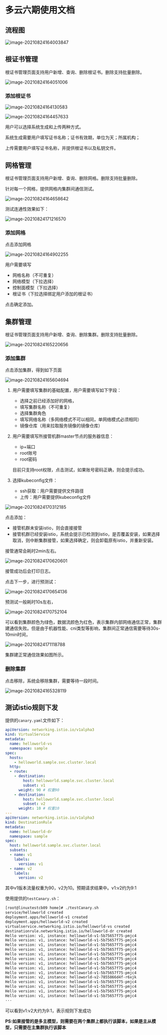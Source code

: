 # 多云六期使用文档

## 流程图

![image-20210824164003847](img/image-20210824164003847.png)

## 根证书管理

根证书管理页面支持用户新增、查询、删除根证书。删除支持批量删除。

![image-20210824164051006](img/image-20210824164051006.png)

### 添加根证书

![image-20210824164130583](img/image-20210824164130583.png)

![image-20210824164457633](img/image-20210824164457633.png)

用户可以选择系统生成和上传两种方式。

系统生成需要用户填写证书名称；证书有效期，单位为天；所属机构；

上传需要用户填写证书名称，并提供根证书以及私钥文件。

## 网格管理

根证书管理页面支持用户新增、查询、删除网格。删除支持批量删除。

针对每一个网格，提供网格内集群间通信测试。

![image-20210824164658642](img/image-20210824164658642.png)

测试连通性效果如下：

![image-20210824171216570](img/image-20210824171216570.png)

### 添加网格

点击添加网格

![image-20210824164902255](img/image-20210824164902255.png)

用户需要填写

- 网格名称（不可重复）
- 网络模型（下拉选择）
- 控制面模型（下拉选择）
- 根证书（下拉选择绑定用户添加的根证书）

点击确定添加。

## 集群管理

根证书管理页面支持用户新增、查询、删除集群。删除支持批量删除。

![image-20210824165220656](img/image-20210824165220656.png)

### 添加集群

点击添加集群，得到如下页面

![image-20210824165604694](img/image-20210824165604694.png)

1. 用户需要填写集群的基础配置，用户需要填写如下字段：

   - 选择之前已经添加好的网格，
   - 填写集群名称（不可重复）
   - 选择集群角色
   - 填写网络名称（多网络模式不可以相同，单网络模式必须相同）
   - 镜像仓库（用来拉取服务镜像的镜像仓库）

2. 用户需要填写所接管机群master节点的服务器信息：

   - ip+端口
   - root账号
   - root密码

   目前只支持root权限，点击测试，如果账号密码正确，则会提示成功。

3. 选择kubeconfig文件：

   - ssh获取：用户需要提供文件路径
   - 上传：用户需要提供kubeconfig文件

![image-20210824170312185](img/image-20210824170312185.png)

点击添加：

- 接管机群未安装istio，则会直接接管
- 接管机群已经安装istio，系统会提示已检测到istio，是否覆盖安装，如果选择取消，则中断集群接管，如果选择确定，则会卸载原有istio，并重新安装。

接管通常会耗时2min左右。

![image-20210824170620601](img/image-20210824170620601.png)

接管成功后会打印日志。

点击下一步，进行预测试：

![image-20210824170654136](img/image-20210824170654136.png)

预测试一般耗时10s左右，

![image-20210824170752104](img/image-20210824170752104.png)

可以看到集群颜色为绿色，数据流颜色为红色，表示集群内部网络通信正常，集群建通信失败。但是由于机器性能、cni类型等影响，集群间正常通信需要等待30s-10min时间，

![image-20210824171118788](img/image-20210824171118788.png)

集群建正常通信效果如图所示。

### 删除集群

点击移除，系统会移除集群，需要等待一段时间。

![image-20210824165328119](img/image-20210824165328119.png)

## 测试istio规则下发

提供的`canary.yaml`文件如下：

```yaml
apiVersion: networking.istio.io/v1alpha3
kind: VirtualService
metadata:
  name: helloworld-vs
  namespace: sample
spec:
  hosts:
    - helloworld.sample.svc.cluster.local
  http:
  - route:
    - destination:
        host: helloworld.sample.svc.cluster.local
        subset: v1
      weight: 90 # 权重90
    - destination:
        host: helloworld.sample.svc.cluster.local
        subset: v2
      weight: 10 # 权重10
---
apiVersion: networking.istio.io/v1alpha3
kind: DestinationRule
metadata:
  name: helloworld-dr
  namespace: sample
spec:
  host: helloworld.sample.svc.cluster.local
  subsets:
  - name: v1
    labels:
      version: v1
  - name: v2
    labels:
      version: v2
```

其中v1版本流量权重为90，v2为10。预期请求结果中。v1:v2约为9:1

使用提供的`testCanary.sh`：

```bash
[root@linuxtestcb09 home]# ./testCanary.sh 
service/helloworld created
deployment.apps/helloworld-v1 created
deployment.apps/helloworld-v2 created
virtualservice.networking.istio.io/helloworld-vs created
destinationrule.networking.istio.io/helloworld-dr created
Hello version: v1, instance: helloworld-v1-5b75657f75-pmjc4
Hello version: v1, instance: helloworld-v1-5b75657f75-pmjc4
Hello version: v1, instance: helloworld-v1-5b75657f75-pmjc4
Hello version: v1, instance: helloworld-v1-5b75657f75-pmjc4
Hello version: v1, instance: helloworld-v1-5b75657f75-pmjc4
Hello version: v1, instance: helloworld-v1-5b75657f75-pmjc4
Hello version: v1, instance: helloworld-v1-5b75657f75-pmjc4
Hello version: v1, instance: helloworld-v1-5b75657f75-pmjc4
Hello version: v1, instance: helloworld-v1-5b75657f75-pmjc4
Hello version: v2, instance: helloworld-v2-7855866d4f-r6xjk
Hello version: v1, instance: helloworld-v1-5b75657f75-pmjc4
Hello version: v1, instance: helloworld-v1-5b75657f75-pmjc4
Hello version: v1, instance: helloworld-v1-5b75657f75-pmjc4
Hello version: v1, instance: helloworld-v1-5b75657f75-pmjc4
···
```

可以看到v1:v2大约为9:1，表示规则下发成功

**PS:如果接管的是多主模型，则需要在两个集群上都执行该脚本，如果是主从模型，只需要在主集群执行该脚本**

